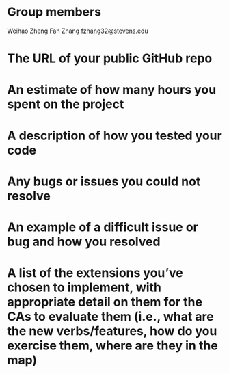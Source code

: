 # Group members
Weihao Zheng
Fan Zhang fzhang32@stevens.edu

# The URL of your public GitHub repo

# An estimate of how many hours you spent on the project

# A description of how you tested your code

# Any bugs or issues you could not resolve

# An example of a difficult issue or bug and how you resolved

# A list of the extensions you’ve chosen to implement, with appropriate detail on them for the CAs to evaluate them (i.e., what are the new verbs/features, how do you exercise them, where are they in the map)
